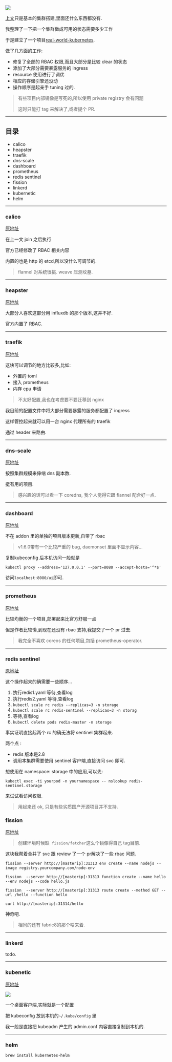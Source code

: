 ![](https://o4dyfn0ef.qnssl.com/image/2016-11-15-kube7-logo.png?imageView2/2/h/200) 

[上文](https://www.slahser.com/2017/05/02/real-world-kubernetes/)只是基本的集群搭建,里面还什么东西都没有. 

我整理了一下把一个集群做成可用的状态需要多少工作 

于是建立了一个项目[real-world-kubernetes](https://github.com/Slahser/real-world-kubernetes). 

做了几方面的工作: 

- 修复了全部的 RBAC 权限,而且大部分是比较 clear 的状态
- 添加了大部分需要暴露服务的 ingress
- resource 使用进行了调优
- 相应的存储引擎还没动
- 操作顺序是起亲手 tuning 过的. 

> 有些项目内部镜像是写死的,所以使用 private registry 会有问题 
> 
> 这时只能打 tag 来解决了,或者提个 PR. 

- - - - -- 

## 目录 

- calico
- heapster
- traefik
- dns-scale
- dashboard
- prometheus
- redis sentinel
- fission
- linkerd
- kubernetic
- helm

- - - - --- 

### calico 

[原地址](http://docs.projectcalico.org/v2.2/getting-started/kubernetes/installation/hosted/kubeadm/1.6/calico.yaml) 

在上一文 join 之后执行 

官方已经修改了 RBAC 相关内容 

内置的也是 http 的 etcd,所以没什么可调节的. 

> flannel 对系统很挑. weave 压测坟墓. 

- - - - -- 

### heapster 

[原地址](https://github.com/kubernetes/heapster/blob/master/deploy/kube-config/standalone/heapster-controller.yaml) 

大部分人喜欢这部分用 influxdb 的那个版本,这并不好. 

官方内置了 RBAC. 

- - - - -- 

### traefik 

[原地址](https://github.com/containous/traefik/blob/master/examples/k8s/traefik-with-rbac.yaml) 

这块可以调节的地方比较多,比如: 

- 外置的 toml
- 接入 prometheus
- 内存 cpu 申请

> 不太好配置,我也在考虑要不要迁移到 nginx 

我目前的配置文件中将大部分需要暴露的服务都配置了 ingress 

这样管控起来就可以用一台 nginx 代理所有的 traefik 

通过 header 来路由. 

- - - - -- 

### dns-scale 

[原地址](https://github.com/kubernetes/kubernetes/tree/master/cluster/addons/dns-horizontal-autoscaler)

按照集群规模来伸缩 dns 副本数. 

挺有用的项目.

> 感兴趣的话可以看一下 coredns, 我个人觉得它跟 flannel 配合好一点.  

- - - - -- 

### dashboard 

[原地址](https://github.com/kubernetes/dashboard)

不在 addon 里的单独的项目版本更新,自带了 rbac 

> v1.6.0带有一个比较严重的 bug, daemonset 里面不显示内容... 

复制kubeconfig 后本机访问一般就是 

`kubectl proxy --address='127.0.0.1' --port=8080 --accept-hosts='^*$'`

访问`localhost:8080/ui`即可. 

- - - - -- 

### prometheus 

[原地址](https://github.com/giantswarm/kubernetes-prometheus)

比较均衡的一个项目,部署起来比官方舒服一点 

但是作者比较懒,到现在还没有 rbac 支持,我提交了一个 pr 过去. 

> 我完全不喜欢 coreos 的任何项目,包括 prometheus-operator. 

- - - - -- 

### redis sentinel 

[原地址](https://github.com/kubernetes/kubernetes/tree/master/examples/storage/redis) 

这个操作起来的确需要一些顺序... 

1. 执行redis1.yaml 等待,查看log
2. 执行redis2.yaml 等待,查看log
3. `kubectl scale rc redis --replicas=3 -n storage`
4. `kubectl scale rc redis-sentinel --replicas=3 -n storag`
5. 等待,查看log
6. `kubectl delete pods redis-master -n storage`

事实证明直接起两个 rc 的确无法将 sentinel 集群起来. 

两个点 : 

- redis 版本是2.8
- 调用本集群需要使用 sentinel 客户端,直接访问 svc 即可. 

想使用在 namespace: storage 中的应用,可以先: 

`kubectl exec -ti yourpod -n yournamespace -- nslookup redis-sentinel.storage` 

来试试看访问权限. 

> 用起来还 ok, 只是有些劣质国产开源项目并不支持. 

### fission 

[原地址](https://github.com/fission/fission)

> 创建环境时候缺` fission/fetcher`这么个镜像得自己 tag目前. 

这块我帮着合并了 svc 跟 review 了一个 pr解决了一些 rbac 问题. 

```
fission --server http://[masterip]:31313 env create --name nodejs --image registry.yourcompany.com/node-env

fission  --server http://[masterip]:31313 function create --name hello --env nodejs --code hello.js

fission  --server http://[masterip]:31313 route create --method GET --url /hello --function hello

curl http://[masterip]:31314/hello
```

神奇吧. 

> 相同的还有 fabric8的那个啥来着. 

- - - - --

### linkerd 

todo. 

- - - - - 

### kubenetic 

[原地址](https://kubernetic.com)
 
![](https://o4dyfn0ef.qnssl.com/image/2017-05-04-E399F559-E814-4181-85F9-509DC1110BB1.png?imageView2/2/h/300) 

一个桌面客户端,实际就是一个配置 

把 kubeconfig 放到本机的`~/.kube/config` 里 

我一般是直接把 kubeadm 产生的 admin.conf 内容直接复制到本机的. 

- - - - --- 

### helm 

`brew install kubernetes-helm`